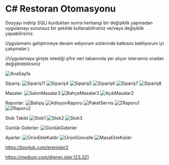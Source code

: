 # C# Restoran Otomasyonu
Dosyayı indirip SQLi kurduktan sonra herhangi bir değişiklik yapmadan uygulamayı sorunsuz bir şekilde kullanabilirsiniz ve/veya değişiklik yapabilirsiniz.

Uygulamamı geliştirmeye devam ediyorum sizlerinde katkısını bekliyorum iyi çalışmalar:)

//Uygulamaya girişte istediği şifre veri tabanında yer alıyor isterseniz oradan değiştirebilirsiniz

![AnaSayfa](https://github.com/merenisler/Restoran-Otomasyonu/assets/142229251/82b48c3f-5687-41c5-ab8f-f017dfe04cae)

Sipariş:
![Sipariş11](https://github.com/merenisler/Restoran-Otomasyonu/assets/142229251/158fec0d-7f13-4020-8938-90c34c7ef8dd)
![Sipariş4](https://github.com/merenisler/Restoran-Otomasyonu/assets/142229251/a01e7a8c-a31b-4750-8bfd-075dc88578fd)
![Sipariş5](https://github.com/merenisler/Restoran-Otomasyonu/assets/142229251/33f7971b-73fe-4d3d-8bdf-0de0b749f18d)
![Sipariş6](https://github.com/merenisler/Restoran-Otomasyonu/assets/142229251/460d2e7d-cf67-41fe-8545-3baccd61a0e7)
![Sipariş7](https://github.com/merenisler/Restoran-Otomasyonu/assets/142229251/5e4fcac9-27cc-4c0a-82be-361d68913c28)
![Sipariş8](https://github.com/merenisler/Restoran-Otomasyonu/assets/142229251/9d5a40bd-f8a2-4f43-92fc-4c685333e345)

Masalar:
![SalonMasalar3](https://github.com/merenisler/Restoran-Otomasyonu/assets/142229251/28bf4513-d1cf-43aa-bf4d-b3810f1010c1)
![BahçeMasalar3](https://github.com/merenisler/Restoran-Otomasyonu/assets/142229251/7fecb40e-8977-41ab-bca3-3a7891ec9e2e)
![AçıkMasalar2](https://github.com/merenisler/Restoran-Otomasyonu/assets/142229251/e156064f-8e4d-44a1-8b70-a6e1ee4b6b2f)

Raporlar:
![Bahşiş](https://github.com/merenisler/Restoran-Otomasyonu/assets/142229251/662dd6d5-5868-42ef-8b21-730a863cb7db)
![AdisyonRaporu](https://github.com/merenisler/Restoran-Otomasyonu/assets/142229251/55a9c9da-0f74-4e0d-a2a3-a6fbf5b2a562)
![PaketServis](https://github.com/merenisler/Restoran-Otomasyonu/assets/142229251/b78ca10a-6e5b-433c-b500-8dde75e03e02)
![ZRaporu1](https://github.com/merenisler/Restoran-Otomasyonu/assets/142229251/17fc60e2-1fb3-4973-afa7-47a42bf93c4d)
![ZRaporu2](https://github.com/merenisler/Restoran-Otomasyonu/assets/142229251/00e631de-038a-46d5-b6ee-d4adfe778c70)

Stok Takibi
![Stok1](https://github.com/merenisler/Restoran-Otomasyonu/assets/142229251/317e1ec2-9b68-4398-932e-ed01415b200f)
![Stok2](https://github.com/merenisler/Restoran-Otomasyonu/assets/142229251/d55baabe-efcc-4317-ab87-cbed730ea78c)
![Stok3](https://github.com/merenisler/Restoran-Otomasyonu/assets/142229251/15957629-fdf7-4538-a58f-02fc0d132df6)

Günlük Giderler:
![GünlükGiderler](https://github.com/merenisler/Restoran-Otomasyonu/assets/142229251/d3ca48a8-0863-47c7-bba2-c9c3ec6f6127)

Ayarlar:
![ÜrünEkleKaldır](https://github.com/merenisler/Restoran-Otomasyonu/assets/142229251/8ae29b1f-952f-4905-b37d-e51fa8639e1f)
![ÜrünGüncelle](https://github.com/merenisler/Restoran-Otomasyonu/assets/142229251/7e97aaf7-86f7-4168-a684-e3e2a58b9390)
![MasaEkleKaldır](https://github.com/merenisler/Restoran-Otomasyonu/assets/142229251/db7650d1-478a-4d07-9d33-aa06718d49ae)


https://bionluk.com/erenisler2

https://medium.com/@eren.isler.123.321

